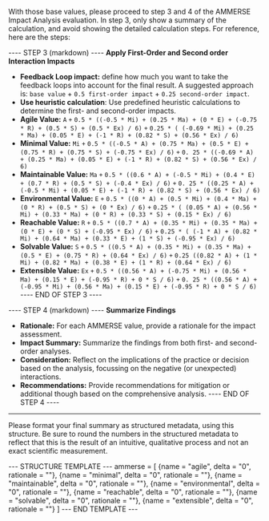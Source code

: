 With those base values, please proceed to step 3 and 4 of the AMMERSE Impact Analysis evaluation. In step 3, only show a summary of the
calculation, and avoid showing the detailed calculation steps.
For reference, here are the steps:

---- STEP 3 (markdown) ----
**Apply First-Order and Second order Interaction Impacts**
* **Feedback Loop impact:** define how much you want to take the feedback loops into account for the final result.
A suggested approach is: `base value` + `0.5 first-order impact` + `0.25 second-order impact`.
* **Use heuristic calculation**: Use predefined heuristic calculations to determine the first- and second-order impacts.
* **Agile Value:** `A` `+` `0.5 * ((-0.5 * Mi) + (0.25 * Ma) + (0 * E) + (-0.75 * R) + (0.5 * S) + (0.5 * Ex) / 6)` `+` `0.25 * (
(-0.69 * Mi) + (0.25 * Ma) + (0.05 * E) + (-1 * R) + (0.82 * S) + (0.56 * Ex) / 6)`
* **Minimal Value:** `Mi` `+` `0.5 * ((-0.5 * A) + (0.75 * Ma) + (0.5 * E) + (0.75 * R) + (0.75 * S) + (-0.75 * Ex) / 6)` `+` `0.
25 * ((-0.69 * A) + (0.25 * Ma) + (0.05 * E) + (-1 * R) + (0.82 * S) + (0.56 * Ex) / 6)`
* **Maintainable Value:** `Ma` `+` `0.5 * ((0.6 * A) + (-0.5 * Mi) + (0.4 * E) + (0.7 * R) + (0.5 * S) + (-0.4 * Ex) / 6)` `+` `0.
25 * ((0.25 * A) + (-0.5 * Mi) + (0.05 * E) + (-1 * R) + (0.82 * S) + (0.56 * Ex) / 6)`
* **Environmental Value:** `E` `+` `0.5 * ((0 * A) + (0.5 * Mi) + (0.4 * Ma) + (0 * R) + (0.5 * S) + (0 * Ex) / 6)` `+` `0.25 * (
(0.05 * A) + (0.56 * Mi) + (0.33 * Ma) + (0 * R) + (0.33 * S) + (0.15 * Ex) / 6)`
* **Reachable Value:** `R` `+` `0.5 * ((0.7 * A) + (0.35 * Mi) + (0.35 * Ma) + (0 * E) + (0 * S) + (-0.95 * Ex) / 6)` `+` `0.25 * (
(-1 * A) + (0.82 * Mi) + (0.64 * Ma) + (0.33 * E) + (1 * S) + (-0.95 * Ex) / 6)`
* **Solvable Value:** `S` `+` `0.5 * ((0.5 * A) + (0.35 * Mi) + (0.35 * Ma) + (0.5 * E) + (0.75 * R) + (0.64 * Ex) / 6)` `+` `0.25
((0.82 * A) + (1 * Mi) + (0.82 * Ma) + (0.38 * E) + (1 * R) + (0.64 * Ex) / 6)`
* **Extensible Value:** `Ex` `+` `0.5 * ((0.56 * A) + (-0.75 * Mi) + (0.56 * Ma) + (0.15 * E) + (-0.95 * R) + 0 * S / 6)` `+` `0.
25 * ((0.56 * A) + (-0.95 * Mi) + (0.56 * Ma) + (0.15 * E) + (-0.95 * R) + 0 * S / 6)`
---- END OF STEP 3 ----

---- STEP 4 (markdown) ----
**Summarize Findings**
* **Rationale:** For each AMMERSE value, provide a rationale for the impact assessment.
* **Impact Summary:** Summarize the findings from both first- and second-order analyses.
* **Consideration:** Reflect on the implications of the practice or decision based on the analysis, focussing on the negative (or unexpected)
  interactions.
* **Recommendations:** Provide recommendations for mitigation or additional though based on the comprehensive analysis.
  ---- END OF STEP 4 ----

---

Please format your final summary as structured metadata, using this structure.
Be sure to round the numbers in the structured metadata to reflect that this is the result of an intuitive, qualitative process and not an exact
scientific measurement.

--- STRUCTURE TEMPLATE ---
ammerse = [
{name = "agile", delta = "0", rationale = ""},
{name = "minimal", delta = "0", rationale = ""},
{name = "maintainable", delta = "0", rationale = ""},
{name = "environmental", delta = "0", rationale = ""},
{name = "reachable", delta = "0", rationale = ""},
{name = "solvable", delta = "0", rationale = ""},
{name = "extensible", delta = "0", rationale = ""}
]
--- END TEMPLATE ---